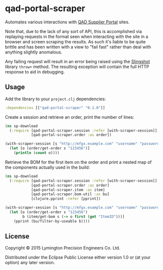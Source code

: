 # qad-portal-scraper

Automates various interactions with
[QAD Supplier Portal](https://www.mfgx.net/index.jsp) sites.

Note that, due to the lack of any sort of API, this is accomplished via
replaying requests in the format seen when interacting with the site in
a browser and screen scraping the results. As such it's liable to be
quite brittle and has been written with a view to "fail fast" rather
than deal with anything slightly anomalous.

Any failing request will result in an error being raised using the
[Slingshot](https://github.com/scgilardi/slingshot) library `throw+`
method. The resulting exception will contain the full HTTP response to
aid in debugging.

## Usage

Add the library to your `project.clj` dependencies:

```clojure
:dependencies [["qad-portal-scraper" "0.1.0"]]
```

Create a session and retrieve an order, print the number of lines:

```clojure
(ns sp-download
  (:require [qad-portal-scraper.session :refer [with-scraper-session]]
            [qad-portal-scraper.order :as order])

(with-scraper-session [s "http://mfgx.example.com" "username" "password"]
  (let [o (order/get-order s "123456")]
    (println (count o))))
```

Retrieve the BOM for the first item on the order and print a nested map
of the components actually used in the build:

```clojure
(ns sp-download
  (:require [qad-portal-scraper.session :refer [with-scraper-session]]
            [qad-portal-scraper.order :as order]
            [qad-portal-scraper.item :as item]
            [qad-portal-scraper.bom-util :as bu]
            [clojure.pprint :refer [pprint])

(with-scraper-session [s "http://mfgx.example.com" "username" "password"]
  (let [o (order/get-order s "123456")
        b (item/get-bom s (-> o first (get "ItemID")))]
    (pprint (bu/filter-by-useable b))))
```

## License

Copyright © 2015 Lymington Precision Engineers Co. Ltd.

Distributed under the Eclipse Public License either version 1.0 or (at
your option) any later version.
